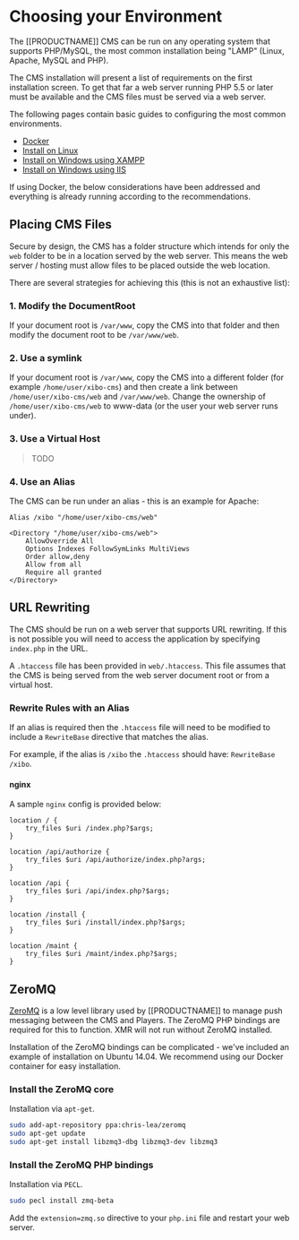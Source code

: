 <!--toc=getting_started-->
# Choosing your Environment
The [[PRODUCTNAME]] CMS can be run on any operating system that supports PHP/MySQL, the most common installation being "LAMP" (Linux, Apache, MySQL and PHP).

The CMS installation will present a list of requirements on the first installation
 screen. To get that far a web server running PHP 5.5 or later must be available and the CMS files must be served via a web server.

The following pages contain basic guides to configuring the most common environments.

- [Docker](install_docker.html)
- [Install on Linux](install_environment_linux.html)
- [Install on Windows using XAMPP](install_environment_windows_xampp.html)
- [Install on Windows using IIS](install_environment_windows_iis.html)

If using Docker, the below considerations have been addressed and everything is
 already running according to the recommendations.

## Placing CMS Files
Secure by design, the CMS has a folder structure which intends for only the `web` folder to be in a location served by the web server. This means the web server / hosting must allow files to be placed outside the web location.

There are several strategies for achieving this (this is not an exhaustive list):

### 1. Modify the DocumentRoot
If your document root is `/var/www`, copy the CMS into that folder and then modify the document root to be `/var/www/web`.

### 2. Use a symlink
If your document root is `/var/www`, copy the CMS into a different folder (for example `/home/user/xibo-cms`) and then create a link between `/home/user/xibo-cms/web` and `/var/www/web`. Change the ownership of `/home/user/xibo-cms/web` to www-data (or the user your web server runs under).

### 3. Use a Virtual Host
 > TODO

### 4. Use an Alias
The CMS can be run under an alias - this is an example for Apache:

```
Alias /xibo "/home/user/xibo-cms/web"

<Directory "/home/user/xibo-cms/web">
    AllowOverride All
    Options Indexes FollowSymLinks MultiViews
    Order allow,deny
    Allow from all
    Require all granted
</Directory>
```

## URL Rewriting
The CMS should be run on a web server that supports URL rewriting. If this is not possible you will need to access the application by specifying `index.php` in the URL.

A `.htaccess` file has been provided in `web/.htaccess`. This file assumes that the CMS is being served from the web server document root or from a virtual host.

### Rewrite Rules with an Alias
If an alias is required then the `.htaccess` file will need to be modified to include a `RewriteBase` directive that matches
the alias.

For example, if the alias is `/xibo` the `.htaccess` should have: `RewriteBase /xibo`.

#### nginx
A sample `nginx` config is provided below:

```
location / {
    try_files $uri /index.php?$args;
}

location /api/authorize {
    try_files $uri /api/authorize/index.php?args;
}

location /api {
    try_files $uri /api/index.php?$args;
}

location /install {
    try_files $uri /install/index.php?$args;
}

location /maint {
    try_files $uri /maint/index.php?$args;
}
```

<a id="zeroMQ"></a>
## ZeroMQ
[ZeroMQ](http://zeromq.org/) is a low level library used by [[PRODUCTNAME]] to
 manage push messaging between the CMS and Players. The ZeroMQ PHP bindings are
 required for this to function. XMR will not run without ZeroMQ installed.

Installation of the ZeroMQ bindings can be complicated - we've included an example
 of installation on Ubuntu 14.04. We recommend using our Docker container for
 easy installation.

### Install the ZeroMQ core
Installation via `apt-get`.

```bash
sudo add-apt-repository ppa:chris-lea/zeromq
sudo apt-get update
sudo apt-get install libzmq3-dbg libzmq3-dev libzmq3
```

### Install the ZeroMQ PHP bindings
Installation via `PECL`.

```bash
sudo pecl install zmq-beta
```

Add the `extension=zmq.so` directive to your `php.ini` file and restart your
 web server.

